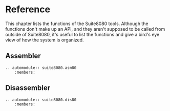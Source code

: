 # Reference

This chapter lists the functions of the Suite8080 tools. Although the functions don't make up an API, and they aren't supposed to be called from outside of Suite8080, it's useful to list the functions and give a bird's eye view of how the system is organized.


## Assembler

```{eval-rst}
.. automodule:: suite8080.asm80
    :members:
```


## Disassembler

```{eval-rst}
.. automodule:: suite8080.dis80
    :members:
```
